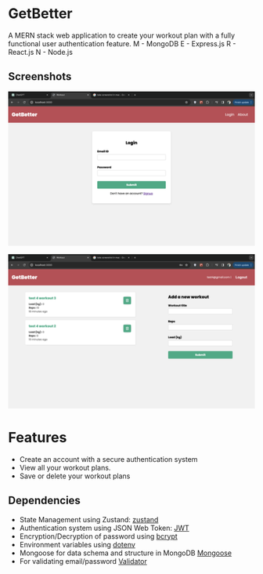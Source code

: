 # GetBetter
A MERN stack web application to create your workout plan with a fully functional user authentication feature.
M - MongoDB
E - Express.js
R - React.js
N - Node.js  

## Screenshots
![screen1](screenshots/image1.png) 

![screen2](screenshots/image2.png)


# Features  
- Create an account with a secure authentication system 
- View all your workout plans.
- Save or delete your workout plans    

## Dependencies
- State Management using Zustand: [zustand](https://github.com/pmndrs/zustand)
- Authentication system using JSON Web Token: [JWT](https://github.com/auth0/node-jsonwebtoken#readme)
- Encryption/Decryption of password using [bcrypt](https://github.com/kelektiv/node.bcrypt.js#readme)
- Environment variables using [dotenv](https://github.com/motdotla/dotenv#readme)
- Mongoose for data schema and structure in MongoDB [Mongoose](https://mongoosejs.com/docs/)
- For validating email/password [Validator](https://github.com/validatorjs/validator.js) 